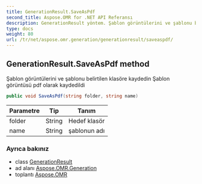 ```yaml
---
title: GenerationResult.SaveAsPdf
second_title: Aspose.OMR for .NET API Referansı
description: GenerationResult yöntem. Şablon görüntülerini ve şablonu belirtilen klasöre kaydedin Şablon görüntüsü pdf olarak kaydedildi
type: docs
weight: 80
url: /tr/net/aspose.omr.generation/generationresult/saveaspdf/
---
```

## GenerationResult.SaveAsPdf method

Şablon görüntülerini ve şablonu belirtilen klasöre kaydedin Şablon görüntüsü pdf olarak kaydedildi

```csharp
public void SaveAsPdf(string folder, string name)
```

| Parametre | Tip | Tanım |
| --- | --- | --- |
| folder | String | Hedef klasör |
| name | String | şablonun adı |

### Ayrıca bakınız

* class [GenerationResult](../)
* ad alanı [Aspose.OMR.Generation](../../generationresult/)
* toplantı [Aspose.OMR](../../../)


